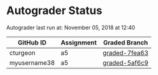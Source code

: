 # Autograder Status
Autograder last run at: November 05, 2018 at 12:40

| GitHub ID | Assignment | Graded Branch |
|-----------|------------|---------------|
| cturgeon | a5 | [graded-7fea63](https://github.com/Fall2018COMP401-001/a5-cturgeon/tree/graded-7fea63) | 
| myusername38 | a5 | [graded-5af6c9](https://github.com/Fall2018COMP401-001/a5-myusername38/tree/graded-5af6c9) | 
